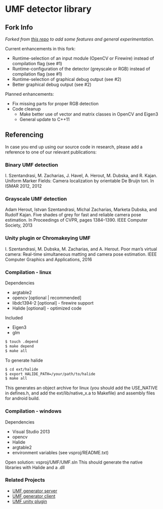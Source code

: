 # UMF detector library
## Fork Info

_Forked from [this repo](https://github.com/szist/umf-detector) to add some features and general experimentation._

Current enhancements in this fork:

* Runtime-selection of an input module (OpenCV or Firewire) instead of compilation flag (see #1)
* Runtime-configuration of the detector (greyscale or RGB) instead of compilation flag  (see #1)
* Runtime-selection of graphical debug output  (see #2)
* Better graphical debug output  (see #2)

Planned enhancements:

* Fix missing parts for proper RGB detection
* Code cleanup
    * Make better use of vector and matrix classes in OpenCV and Eigen3
    * General update to C++11

## Referencing
In case you end up using our source code in research, please add a reference to one of our relevant publications:

### Binary UMF detection

I. Szentandrasi, M. Zacharias, J. Havel, A. Herout, M. Dubska, and R. Kajan. Uniform Marker
Fields: Camera localization by orientable De Bruijn tori. In ISMAR 2012, 2012

### Grayscale UMF detection

Adam Herout, Istvan Szentandrasi, Michal Zacharias, Marketa Dubska, and Rudolf Kajan.
Five shades of grey for fast and reliable camera pose estimation. In Proceedings of CVPR,
pages 1384–1390. IEEE Computer Society, 2013

### Unity plugin or Chromakeying UMF

I. Szentandrasi, M. Dubska, M. Zacharias, and A. Herout. Poor man’s virtual camera:
Real-time simultaneous matting and camera pose estimation. IEEE Computer Graphics and
Applications, 2016

### Compilation - linux

Dependencies
- argtable2
- opencv [optional | recommended]
- libdc1394-2 [optional] - firewire support
- Halide [optional] - optimized code

Included
- Eigen3
- glm

```bash
$ touch .depend
$ make depend
$ make all
```

To generate halide 
```bash
$ cd ext/halide
$ export HALIDE_PATH=/your/path/to/halide
$ make all
```

This generates an object archive for linux (you should add the USE_NATIVE in defines.h, and add the ext/lib/native_x.a to Makefile) and assembly files for android build.

### Compilation - windows


Dependencies
- Visual Studio 2013
- opencv
- Halide
- argtable2
- environment variables (see vsproj/README.txt)

Open solution: vsproj/UMF/UMF.sln
This should generate the native libraries with Halide and a .dll

### Related Projects

* [UMF generator server](https://github.com/szist/umf-generator-server)
* [UMF generator client](https://github.com/szist/umf-generator-client)
* [UMF unity plugin](https://github.com/szist/umf-unity)
